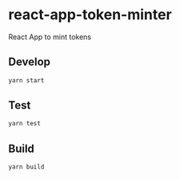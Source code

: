 # react-app-token-minter

React App to mint tokens

## Develop

```bash
yarn start
```

## Test

```bash
yarn test
```

## Build

```bash
yarn build
```
